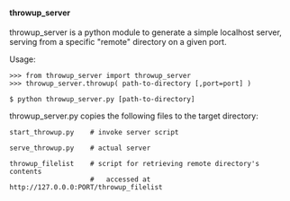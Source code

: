 <h4>throwup_server</h4>

throwup_server is a python module to generate a simple localhost server, serving from a specific "remote" directory on a given port. 

Usage:

	>>> from throwup_server import throwup_server
	>>> throwup_server.throwup( path-to-directory [,port=port] )
	
	$ python throwup_server.py [path-to-directory]


throwup_server.py copies the following files to the target directory:

	start_throwup.py	# invoke server script
	
	serve_throwup.py	# actual server
	
	throwup_filelist	# script for retrieving remote directory's contents
						#   accessed at http://127.0.0.0:PORT/throwup_filelist